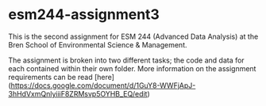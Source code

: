 # esm244-assignment3

This is the second assignment for ESM 244 (Advanced Data Analysis) at the Bren School of Environmental Science & Management.

The assignment is broken into two different tasks; the code and data for each contained within their own folder. More information on the assignment requirements can be read [here] (https://docs.google.com/document/d/1GuY8-WWFjApJ-3hHdVxmQnlyiiiF8ZRMsvp5OYHB_EQ/edit)
